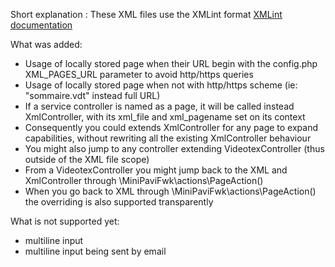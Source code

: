 Short explanation : 
These XML files use the XMLint format
[XMLint documentation](https://raw.githubusercontent.com/ludosevilla/minipaviCli/master/XMLint/XMLint-doc.pdf)


What was added:
- Usage of locally stored page when their URL begin with the config.php XML_PAGES_URL parameter to avoid http/https queries
- Usage of locally stored page when not with http/https scheme (ie: "sommaire.vdt" instead full URL)
- If a service controller is named as a page, it will be called instead XmlController, with its xml_file and xml_pagename set on its context
- Consequently you could extends XmlController for any page to expand capabilities, without rewriting all the existing XmlController behaviour
- You might also jump to any controller extending VideotexController (thus outside of the XML file scope)
- From a VideotexController you might jump back to the XML and XmlController through \MiniPaviFwk\actions\PageAction()
- When you go back to XML through \MiniPaviFwk\actions\PageAction() the overriding is also supported transparently


What is not supported yet:
- multiline input
- multiline input being sent by email
